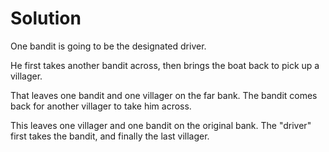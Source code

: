 # Solution

One bandit is going to be the designated driver.

He first takes another bandit across, then brings the boat back to pick up a villager.

That leaves one bandit and one villager on the far bank. The bandit comes back for another villager to take him across. 

This leaves one villager and one bandit on the original bank. The "driver" first takes the bandit, and finally the last villager.